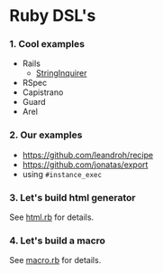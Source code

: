 # Ruby DSL's


### 1. Cool examples

- Rails
  * [StringInquirer](https://github.com/rails/rails/blob/master/activesupport/lib/active_support/string_inquirer.rb)
- RSpec
- Capistrano
- Guard
- Arel

### 2. Our examples

- https://github.com/leandroh/recipe
- https://github.com/jonatas/export
- using `#instance_exec`

### 3. Let's build html generator

See [html.rb](html.rb) for details.

### 4. Let's build a macro

See [macro.rb](macro.rb) for details.
